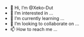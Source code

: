 - 👋 Hi, I’m @Xeko-Dut
- 👀 I’m interested in ...
- 🌱 I’m currently learning ...
- 💞️ I’m looking to collaborate on ...
- 📫 How to reach me ...

<!---
Xeko-Dut/Xeko-Dut is a ✨ special ✨ repository because its `README.md` (this file) appears on your GitHub profile.
You can click the Preview link to take a look at your changes.
--->
